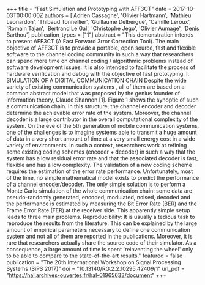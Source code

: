 +++
title = "Fast Simulation and Prototyping with AFF3CT"
date = 2017-10-03T00:00:00Z
authors = ['Adrien Cassagne', 'Olivier Hartmann', 'Mathieu Leonardon', 'Thibaud Tonnellier', 'Guillaume Delbergue', 'Camille Leroux', 'Romain Tajan', 'Bertrand Le Gal', 'Christophe Jego', 'Olivier Aumage', 'Denis Barthou']
publication_types = ["1"]
abstract = "This demonstration intends to present AFF3CT (A Fast Forward 3rror Correction Tool). The main objective of AFF3CT is to provide a portable, open source, fast and flexible software to the channel coding community in such a way that researchers can spend more time on channel coding / algorithmic problems instead of software development issues. It is also intended to facilitate the process of hardware verification and debug with the objective of fast prototyping. I. SIMULATION OF A DIGITAL COMMUNICATION CHAIN Despite the wide variety of existing communication systems , all of them are based on a common abstract model that was proposed by the genius founder of information theory, Claude Shannon [1]. Figure 1 shows the synoptic of such a communication chain. In this structure, the channel encoder and decoder determine the achievable error rate of the system. Moreover, the channel decoder is a large contributor in the overall computational complexity of the system. On the eve of the 5th generation of mobile communication systems, one of the challenges is to imagine systems able to transmit a huge amount of data in a very short amount of time at a very small energy cost in a wide variety of environments. In such a context, researchers work at refining some existing coding schemes (encoder + decoder) in such a way that the system has a low residual error rate and that the associated decoder is fast, flexible and has a low complexity. The validation of a new coding scheme requires the estimation of the error rate performance. Unfortunately, most of the time, no simple mathematical model exists to predict the performance of a channel encoder/decoder. The only simple solution is to perform a Monte Carlo simulation of the whole communication chain: some data are pseudo-randomly generated, encoded, modulated, noised, decoded and the performance is estimated by measuring the Bit Error Rate (BER) and the Frame Error Rate (FER) at the receiver side. This apparently simple setup leads to three main problems. Reproducibility: It is usually a tedious task to reproduce the results from the literature. This can be explained by the large amount of empirical parameters necessary to define one communication system and not all of them are reported in the publications. Moreover, it is rare that researchers actually share the source code of their simulator. As a consequence, a large amount of time is spent 'reinventing the wheel' only to be able to compare to the state-of-the-art results."
featured = false
publication = "The 20th International Workshop on Signal Processing Systems (SiPS 2017)"
doi = "10.13140/RG.2.2.10295.42409/1"
url_pdf = "https://hal.archives-ouvertes.fr/hal-01965633/document"
+++
